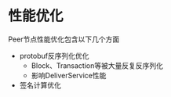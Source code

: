 # 性能优化

Peer节点性能优化包含以下几个方面

* protobuf反序列化优化
  * Block、Transaction等被大量反复反序列化
  * 影响DeliverService性能
* 签名计算优化

